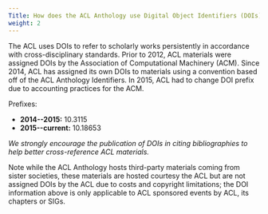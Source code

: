 ```yaml
---
Title: How does the ACL Anthology use Digital Object Identifiers (DOIs)?
weight: 2
---
```


The ACL uses DOIs to refer to scholarly works persistently in accordance with
cross-disciplinary standards. Prior to 2012, ACL materials were assigned DOIs by
the Association of Computational Machinery (ACM). Since 2014, ACL has assigned
its own DOIs to materials using a convention based off of the ACL Anthology
Identifiers. In 2015, ACL had to change DOI prefix due to accounting practices
for the ACM.

Prefixes:

+ **2014--2015:** 10.3115
+ **2015--current:** 10.18653

*We strongly encourage the publication of DOIs in citing bibliographies to help
better cross-reference ACL materials.*

Note while the ACL Anthology hosts third-party materials coming from sister
societies, these materials are hosted courtesy the ACL but are not assigned DOIs
by the ACL due to costs and copyright limitations; the DOI information above is
only applicable to ACL sponsored events by ACL, its chapters or SIGs.
